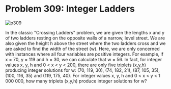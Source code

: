 # Problem 309: Integer Ladders

![p309](img/309.gif)

In the classic "Crossing Ladders" problem, we are given the lengths x
and y of two ladders resting on the opposite walls of a narrow, level
street. We are also given the height h above the street where the two
ladders cross and we are asked to find the width of the street (w).
Here, we are only concerned with instances where all four variables are
positive integers. For example, if x = 70, y = 119 and h = 30, we can
calculate that w = 56. In fact, for integer values x, y, h and 0 &lt; x
&lt; y &lt; 200, there are only five triplets (x,y,h) producing integer
solutions for w: (70, 119, 30), (74, 182, 21), (87, 105, 35), (100, 116,
35) and (119, 175, 40). For integer values x, y, h and 0 &lt; x &lt; y
&lt; 1 000 000, how many triplets (x,y,h) produce integer solutions for
w?
